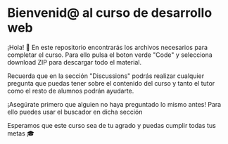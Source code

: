 <h1>Bienvenid@ al curso de desarrollo web</h1>

<p>¡Hola! 👋 En este repositorio encontrarás los archivos necesarios para completar el curso. Para ello pulsa el boton verde "Code" y selecciona download ZIP para descargar todo el material.</p>
<p>Recuerda que en la sección "Discussions" podrás realizar cualquier pregunta que puedas tener sobre el contenido del curso y tanto el tutor como el resto de alumnos podrán ayudarte.</p>
<p>¡Asegúrate primero que alguien no haya preguntado lo mismo antes! Para ello puedes usar el buscador en dicha sección</p>
<p>Esperamos que este curso sea de tu agrado y puedas cumplir todas tus metas 🎓</p>
